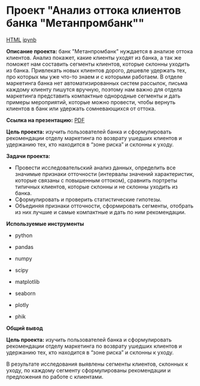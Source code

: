 # Проект "Анализ оттока клиентов банка "Метанпромбанк""

[HTML](https://github.com/AVRotaev/yandex_practicum_Portfolio/blob/main/Bank_clients_churn_analysis/Bank_clients_churn_analysis.html) [ipynb](https://github.com/AVRotaev/yandex_practicum_Portfolio/blob/main/Bank_clients_churn_analysis/Bank_clients_churn_analysis.ipynb)

**Описание проекта:** банк "Метанпромбанк" нуждается в анализе оттока клиентов. Анализ покажет, какие клиенты уходят из банка, а так же поможет нам составить сегменты клиентов, которые склонны уходить из банка. Привлекать новых клиентов дорого, дешевле удержать тех, про которых мы уже что-то знаем и с которыми работаем. В отделе маркетинга банка нет автоматизированных систем рассылок, письма каждому клиенту пишутся вручную, поэтому нам важно для отдела маркетинга представить компактные однородные сегменты и дать примеры мероприятий, которые можно провести, чтобы вернуть клиентов в банк или удержать сомневающихся от оттока.

**Ссылка на презентацию:** [PDF](https://github.com/AVRotaev/yandex_practicum_Portfolio/blob/main/Bank_clients_churn_analysis/%D0%90%D0%BD%D0%B0%D0%BB%D0%B8%D0%B7%20%D0%BE%D1%82%D1%82%D0%BE%D0%BA%D0%B0%20%D0%BA%D0%BB%D0%B8%D0%B5%D0%BD%D1%82%D0%BE%D0%B2%20%D0%B1%D0%B0%D0%BD%D0%BA%D0%B0%20%D0%9C%D0%B5%D1%82%D0%B0%D0%BD%D0%BF%D1%80%D0%BE%D0%BC%D0%B1%D0%B0%D0%BD%D0%BA.pdf)

**Цель проекта:** изучить пользователей банка и сформулировать рекомендации отделу маркетинга по возврату ушедших клиентов и удержанию тех, кто находится в “зоне риска” и склонны к уходу. 

**Задачи проекта:**

- Провести исследовательский анализ данных, определить все значимые признаки отточности (интервалы значений характеристик, которые связаны с повышенным оттоком), сравнить портреты типичных клиентов, которые склонны и не склонны уходить из банка.
- Сформулировать и проверить статистические гипотезы.
- Объединяя признаки отточности, сформировать сегменты, отобрать из них лучшие и самые компактные и дать по ним рекомендации.

**Используемые инструменты**

- python

- pandas

- numpy

- scipy

- matplotlib

- seaborn

- plotly

- phik


**Общий вывод**

**Цель проекта:** изучить пользователей банка и сформулировать рекомендации отделу маркетинга по возврату ушедших клиентов и удержанию тех, кто находится в “зоне риска” и склонны к уходу.

В результате исследования выявлены сегменты клиентов, склонных к уходу, по каждому сегменту сформулированы рекомендации и предложения по работе с клиентами.
